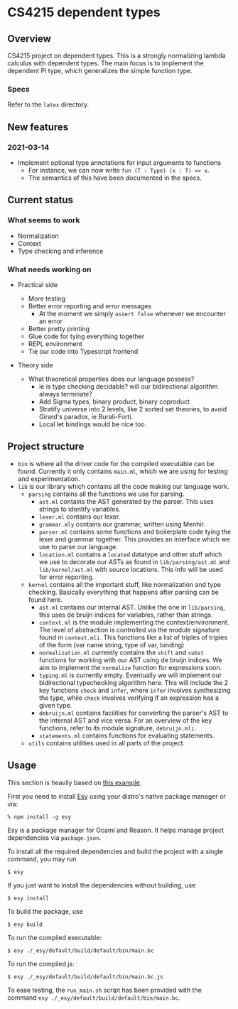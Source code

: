 # CS4215 dependent types
## Overview
CS4215 project on dependent types.
This is a strongly normalizing lambda calculus with dependent types.
The main focus is to implement the dependent Pi type, which generalizes the
simple function type.

### Specs
Refer to the `latex` directory.

## New features
### 2021-03-14
- Implement optional type annotations for input arguments to functions
  - For instance, we can now write `fun (T : Type) (x : T) => x`.
  - The semantics of this have been documented in the specs.

## Current status
### What seems to work
- Normalization
- Context
- Type checking and inference

### What needs working on
- Practical side
  - More testing
  - Better error reporting and error messages
    - At the moment we simply `assert false` whenever we encounter an error
  - Better pretty printing
  - Glue code for tying everything together
  - REPL environment
  - Tie our code into Typescript frontend

- Theory side
  - What theoretical properties does our language possess?
    - ie is type checking decidable? will our bidirectional algorithm always terminate?
    - Add Sigma types, binary product, binary coproduct
    - Stratify universe into 2 levels, like 2 sorted set theories, to avoid Girard's paradox, ie Burali-Forti.
    - Local let bindings would be nice too.

## Project structure
- `bin` is where all the driver code for the compiled
executable can be found. Currently it only contains `main.ml`, which we are
using for testing and experimentation.
- `lib` is our library which contains all the code making our language work.
    - `parsing` contains all the functions we use for parsing.
        - `ast.ml` contains the AST generated by the parser. This uses strings
        to identify variables.
        - `lexer.ml` contains our lexer.
        - `grammar.mly` contains our grammar, written using Menhir.
        - `parser.ml` contains some functions and boilerplate code tying the
        lexer and grammar together. This provides an interface which we use to
        parse our language.
        - `location.ml` contains a `located` datatype and other stuff which we use
        to decorate our ASTs as found in `lib/parsing/ast.ml` and 
        `lib/kernel/ast.ml` with source locations. This info will be used for
        error reporting.
    - `kernel` contains all the important stuff, like normalization and type
    checking. Basically everything that happens after parsing can be found here.
        - `ast.ml` contains our internal AST. Unlike the one in `lib/parsing`,
        this uses de bruijn indices for variables, rather than strings.
        - `context.ml` is the module implementing the context/environment.
        The level of abstraction is controlled via the module signature found in
        `context.mli`.
        This functions like a list of triples of triples of the form
                (var name string, type of var, binding)
        - `normalization.ml` currently contains the `shift` and `subst`
        functions for working with our AST using de bruijn indices.
        We aim to implement the `normalize` function for expressions soon.
        - `typing.ml` is currently empty. Eventually we will implement our
        bidirectional typechecking algorithm here.
        This will include the 2 key functions `check` and `infer`, where `infer`
        involves synthesizing the type, while `check` involves verifying if an
        expression has a given type.
        - `debruijn.ml` contains facilities for converting the parser's AST to 
        the internal AST and vice versa. For an overview of the key functions,
        refer to its module signature, `debruijn.mli`.
        - `statements.ml` contains functions for evaluating statements.
    - `utils` contains utilities used in all parts of the project.

## Usage
This section is heavily based on [this example](https://github.com/esy-ocaml/hello-ocaml).

First you need to install [Esy](https://esy.sh/en/) using your distro's native
package manager or via:
```console
% npm install -g esy
```

Esy is a package manager for Ocaml and Reason. It helps manage project
dependencies via `package.json`.

To install all the required dependencies and build the project with a single
command, you may run
```shell
$ esy
```

If you just want to install the dependencies without building, use
```shell
$ esy install
```

To build the package, use
```shell
$ esy build
```

To run the compiled executable:
```shell
$ esy ./_esy/default/build/default/bin/main.bc
```

To run the compiled js:
```shell
$ esy ./_esy/default/build/default/bin/main.bc.js
```

To ease testing, the `run_main.sh` script has been provided with the command
`esy ./_esy/default/build/default/bin/main.bc`.
